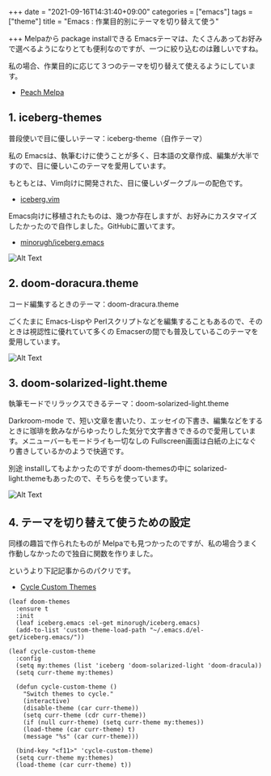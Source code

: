 +++
date = "2021-09-16T14:31:40+09:00"
categories = ["emacs"]
tags = ["theme"]
title = "Emacs : 作業目的別にテーマを切り替えて使う"

+++
Melpaから package installできる Emacsテーマは、たくさんあってお好みで選べるようになりとても便利なのですが、一つに絞り込むのは難しいですね。

私の場合、作業目的に応じて３つのテーマを切り替えて使えるようにしています。

* [Peach Melpa](https://peach-melpa.org/themes) 


## 1. iceberg-themes
普段使いで目に優しいテーマ：iceberg-theme（自作テーマ）

私の Emacsは、執筆むけに使うことが多く、日本語の文章作成、編集が大半ですので、目に優しいこのテーマを愛用しています。

もともとは、Vim向けに開発された、目に優しいダークブルーの配色です。

* [iceberg.vim](https://cocopon.github.io/iceberg.vim/) 

Emacs向けに移植されたものは、幾つか存在しますが、お好みにカスタマイズしたかったので自作しました。GitHubに置いてます。

* [minorugh/iceberg.emacs](https://github.com/minorugh/iceberg.emacs) 

![Alt Text](https://live.staticflickr.com/65535/51481200845_5052d93c3a_b.jpg) 

## 2. doom-doracura.theme
コード編集するときのテーマ：doom-dracura.theme

ごくたまに Emacs-Lispや Perlスクリプトなどを編集することもあるので、そのときは視認性に優れていて多くの Emacserの間でも普及しているこのテーマを愛用しています。

![Alt Text](https://live.staticflickr.com/65535/51480502098_1b348ba32e_b.jpg) 

## 3. doom-solarized-light.theme
執筆モードでリラックスできるテーマ：doom-solarized-light.theme

Darkroom-mode で、短い文章を書いたり、エッセイの下書き、編集などをするときに珈琲を飲みながらゆったりした気分で文字書きできるので愛用しています。メニューバーもモードライも一切なしの Fullscreen画面は白紙の上になぐり書きしているかのようで快適です。

別途 installしてもよかったのですが doom-themesの中に solarized-light.themeもあったので、そちらを使っています。

![Alt Text](https://live.staticflickr.com/65535/51481235075_cc52b356be_b.jpg) 


## 4. テーマを切り替えて使うための設定

同様の趣旨で作られたものが Melpaでも見つかったのですが、私の場合うまく作動しなかったので独自に関数を作りました。

というより下記記事からのパクリです。

* [Cycle Custom Themes](https://stackoverflow.com/questions/23793288/cycle-custom-themes-w-emacs-24) 

```emacs-lisp
(leaf doom-themes
  :ensure t
  :init
  (leaf iceberg.emacs :el-get minorugh/iceberg.emacs)
  (add-to-list 'custom-theme-load-path "~/.emacs.d/el-get/iceberg.emacs/"))

(leaf cycle-custom-theme
  :config
  (setq my:themes (list 'iceberg 'doom-solarized-light 'doom-dracula))
  (setq curr-theme my:themes)

  (defun cycle-custom-theme ()
	"Switch themes to cycle."
	(interactive)
	(disable-theme (car curr-theme))
	(setq curr-theme (cdr curr-theme))
	(if (null curr-theme) (setq curr-theme my:themes))
	(load-theme (car curr-theme) t)
	(message "%s" (car curr-theme)))

  (bind-key "<f11>" 'cycle-custom-theme)
  (setq curr-theme my:themes)
  (load-theme (car curr-theme) t))
```
